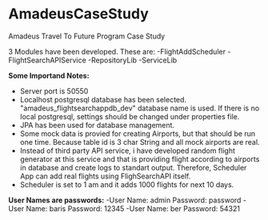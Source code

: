 # AmadeusCaseStudy
Amadeus Travel To Future Program Case Study

3 Modules have been developed. 
These are:
-FlightAddScheduler
-FlightSearchAPIService
-RepositoryLib
-ServiceLib

**Some Importand Notes:**
- Server port is 50550
- Localhost postgresql database has been selected. "amadeus_flightsearchappdb_dev" database name is used. If there is no local postgresql, settings should be changed under properties file. 
- JPA has been used for database management. 
- Some mock data is provied for creating Airports, but that should be run one time. Because table id is 3 char String and all mock airports are real. 
- Instead of third party API service, i have developed random flight generator at this service and that is providing flight according to airports in database and create logs to standart output. Therefore, Scheduler App can add real flights using FlighSearchAPI itself.
- Scheduler is set to 1 am and it adds 1000 flights for next 10 days.


**User Names are passwords:**
-User Name: admin Password: password
-User Name: baris Password: 12345
-User Name: ber Password: 54321
